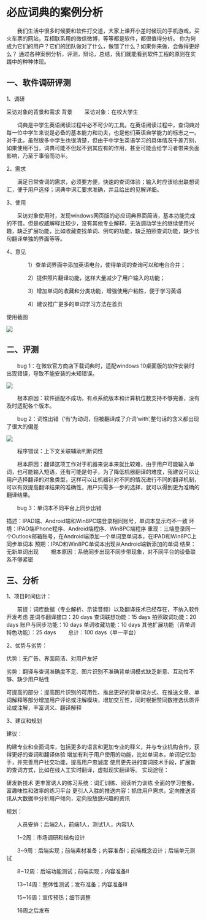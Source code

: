 必应词典的案例分析
================
　　我们生活中很多时候要和软件打交道，大家上课开小差时候玩的手机游戏，买火车票的网站，互相联系用的微信微博，等等都是软件，都很值得分析。 你为何成为它们的用户？它们的团队做对了什么，做错了什么？如果你来做，会做得更好么？ 通过各种案例分析，评测，辩论，总结，我们就能看到软件工程的原则在实践中的种种体现。

一、软件调研评测
-----------------
1、调研

采访对象的背景和需求
背景
　　采访对象：在校大学生　　

　　词典是中学生英语阅读过程中必不可少的工具。在英语阅读过程中，查词典对每一位中学生来说是必备的基本能力和功夫，也是他们英语自学能力的标志之一。对于此，虽然很多中学生也很清楚，但由于中学生英语学习的具体情况千差万别，如果使用不当，词典可能不但起不到其应有的作用，甚至可能会给学习者带来负面影响，乃至于事倍而功半。

2、需求

　　满足日常查词的需求，必须要方便，快速的查词体验；输入时应该给出联想词汇，便于用户选择；词典中词汇要求准确，并且给出的见解详细。

3、使用

　　采访对象使用时，发现windows网页版的必应词典界面简洁，基本功能完成的不错。但是权威解释比较少，没有其他专业解释，无法调动学生的继续使用兴趣，缺乏扩展功能，比如收藏查找单词、例句的功能，缺乏拍照查词功能，缺少长句翻译单独的界面等等。

4、意见

　　　　1）查单词界面中添加英语电台，使得单词的查询可以和电台合并；

　　　　2）提供照片翻译功能，这样大量减少了用户输入的功能；

　　　　3）增加单词的收藏和分类功能，增强使用户粘性，便于学习英语

　　　　4）建议推广更多的单词学习方法在首页

使用截图

![](https://github.com/BAYMMAX/Bing-NABCD/raw/master/picture/图片1.png) 


 

二、评测
---------------
　　bug 1：在微软官方商店下载词典时，适配windows 10桌面版的软件安装时出现错误，导致不能安装的未知错误。

![](https://github.com/BAYMMAX/Bing-NABCD/raw/master/picture/图片2.png) 

 

　　根本原因：软件适配不成功，有点系统版本和计算机位数支持不够完善，没有及时适配各个版本。

　　bug 2：词性出错（‘有’为动词，但被翻译成了介词‘with’,整句话的含义都出现了很大的偏差
  
  ![](https://github.com/BAYMMAX/Bing-NABCD/raw/master/picture/图片3.png) 

 　　程序错误：上下文关联辅助判断词性

　　根本原因：翻译这项工作对于机器来说本来就比较难，由于用户可能输入单词，也可能输入短语，还有可能是句子，为了降低机器翻译的难度，我建议可以让用户选择翻译的对象类型，这样可以让机器针对不同的情况进行不同的翻译机制，可以有效提高翻译结果的准确性，用户只需多一步的选择，就可以得到更为准确的翻译结果。

　　bug 3：单词本不同平台上同步出错

描述：IPAD端、Android端和Win8PC端登录相同账号，单词本显示均不一致
环境：IPAD端IPhone程序、Android端程序、Win8PC端程序
重现：三端登录同一个Outlook邮箱账号，在Android端添加一个单词至单词本，在IPAD和Win8PC上同步单词本
预期：IPAD和Win8PC单词本出现从Android端新添加的单词
结果：无新单词出现
　　根本原因：系统同步出现不同步带现象，对不同平台的设备联系不够紧密

三、分析
-------------------
1、项目时间估计：

　　前提：词库数据（专业解析、示读音频）以及翻译技术已经存在，不纳入软件开发考虑
差词与翻译接口：20 days
查词联想功能：15 days
拍照取词功能：20 days
账户与同步功能：10 days
单词收藏功能：10 days
其他扩展功能（背单词特色功能）：25 days
　　总计：100 days（单一平台）

2、优势与劣势：

优势：无广告、界面简洁、对用户友好

劣势：翻译与查词准确度不足、图片识别不准确背单词模式缺乏新意、互动性不够、缺少用户粘性

可提高的部分：提高图片识别的可用性、推出更好的背单词方式、在推送文章、单词解释等部分增加用户评论或注解模块，增加交互性，同时根据赞同数推选优质评论或注解，丰富词义、翻译解释

3、建议和规划

建议：

构建专业和全面词库，包括更多的语言和更加专业的释义，并与专业机构合作，获得更好的查词和翻译体验
增加有利于用户使用的功能，比如单词本，单词记忆助手，并完善用户社交功能，提高用户忠诚度
使用更先进的查词技术手段，扩展新的查词方式，比如在线人工实时翻译，虚拟现实翻译等。
实现途径：

研发新技术
更丰富诱人的练习系统：词汇训练、阅读听力训练
全面的学习套餐，富趣味性和效率的练习平台
更引人入胜的推送内容：抓住用户需求，定向推送资讯从大数据中分析用户倾向，定向投放感兴趣的资讯
 

规划：

　　人员安排：后端2人，前端1人，测试1人，内容1人

　　1~2周：市场调研和结构设计

　　3~9周：后端实现；前端素材准备；内容准备I；前端概念设计；后端单元测试

　　8~12周：后端功能测试；前端实现；内容准备II

　　13~14周：整体性测试；发布准备；内容准备III

　　15~16周：宣传预热；细节调整

　　16周之后发布

 
